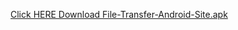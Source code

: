 [Click HERE Download File-Transfer-Android-Site.apk](https://github.com/TickTackApps/File-Transfer-Android-Site/releases/download/v1.0/File-Transfer-Android-Site.apk)
